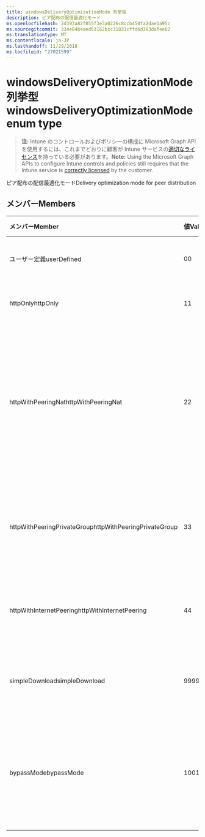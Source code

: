 ```yaml
---
title: windowsDeliveryOptimizationMode 列挙型
description: ピア配布の配信最適化モード
ms.openlocfilehash: 2d393a82f855f3e3a0226c8ccb450fa2dae1a95c
ms.sourcegitcommit: 334e84b4aed63162bcc31831cffd6d363dafee02
ms.translationtype: MT
ms.contentlocale: ja-JP
ms.lasthandoff: 11/29/2018
ms.locfileid: "27021599"
---
```

# <a name="windowsdeliveryoptimizationmode-enum-type"></a><span data-ttu-id="80855-103">windowsDeliveryOptimizationMode 列挙型</span><span class="sxs-lookup"><span data-stu-id="80855-103">windowsDeliveryOptimizationMode enum type</span></span>

> <span data-ttu-id="80855-104">**注:** Intune のコントロールおよびポリシーの構成に Microsoft Graph API を使用するには、これまでどおりに顧客が Intune サービスの[適切なライセンス](https://go.microsoft.com/fwlink/?linkid=839381)を持っている必要があります。</span><span class="sxs-lookup"><span data-stu-id="80855-104">**Note:** Using the Microsoft Graph APIs to configure Intune controls and policies still requires that the Intune service is [correctly licensed](https://go.microsoft.com/fwlink/?linkid=839381) by the customer.</span></span>

<span data-ttu-id="80855-105">ピア配布の配信最適化モード</span><span class="sxs-lookup"><span data-stu-id="80855-105">Delivery optimization mode for peer distribution</span></span>
## <a name="members"></a><span data-ttu-id="80855-106">メンバー</span><span class="sxs-lookup"><span data-stu-id="80855-106">Members</span></span>
|<span data-ttu-id="80855-107">メンバー</span><span class="sxs-lookup"><span data-stu-id="80855-107">Member</span></span>|<span data-ttu-id="80855-108">値</span><span class="sxs-lookup"><span data-stu-id="80855-108">Value</span></span>|<span data-ttu-id="80855-109">説明</span><span class="sxs-lookup"><span data-stu-id="80855-109">Description</span></span>|
|:---|:---|:---|
|<span data-ttu-id="80855-110">ユーザー定義</span><span class="sxs-lookup"><span data-stu-id="80855-110">userDefined</span></span>|<span data-ttu-id="80855-111">0</span><span class="sxs-lookup"><span data-stu-id="80855-111">0</span></span>|<span data-ttu-id="80855-112">設定するユーザーを許可します。</span><span class="sxs-lookup"><span data-stu-id="80855-112">Allow the user to set.</span></span>|
|<span data-ttu-id="80855-113">httpOnly</span><span class="sxs-lookup"><span data-stu-id="80855-113">httpOnly</span></span>|<span data-ttu-id="80855-114">1</span><span class="sxs-lookup"><span data-stu-id="80855-114">1</span></span>|<span data-ttu-id="80855-115">ないピアリングのみ、HTTP</span><span class="sxs-lookup"><span data-stu-id="80855-115">HTTP only, no peering</span></span>|
|<span data-ttu-id="80855-116">httpWithPeeringNat</span><span class="sxs-lookup"><span data-stu-id="80855-116">httpWithPeeringNat</span></span>|<span data-ttu-id="80855-117">2</span><span class="sxs-lookup"><span data-stu-id="80855-117">2</span></span>|<span data-ttu-id="80855-118">OS の既定値は – Http が同じネットワーク アドレス変換器の背後にあるピアリングとブレンド</span><span class="sxs-lookup"><span data-stu-id="80855-118">OS default – Http blended with peering behind the same network address translator</span></span>|
|<span data-ttu-id="80855-119">httpWithPeeringPrivateGroup</span><span class="sxs-lookup"><span data-stu-id="80855-119">httpWithPeeringPrivateGroup</span></span>|<span data-ttu-id="80855-120">3</span><span class="sxs-lookup"><span data-stu-id="80855-120">3</span></span>|<span data-ttu-id="80855-121">HTTP は、プライベート グループ全体でピアリングとブレンド</span><span class="sxs-lookup"><span data-stu-id="80855-121">HTTP blended with peering across a private group</span></span>|
|<span data-ttu-id="80855-122">httpWithInternetPeering</span><span class="sxs-lookup"><span data-stu-id="80855-122">httpWithInternetPeering</span></span>|<span data-ttu-id="80855-123">4</span><span class="sxs-lookup"><span data-stu-id="80855-123">4</span></span>|<span data-ttu-id="80855-124">HTTP はインターネットのピアリングとブレンド</span><span class="sxs-lookup"><span data-stu-id="80855-124">HTTP blended with Internet peering</span></span>|
|<span data-ttu-id="80855-125">simpleDownload</span><span class="sxs-lookup"><span data-stu-id="80855-125">simpleDownload</span></span>|<span data-ttu-id="80855-126">99</span><span class="sxs-lookup"><span data-stu-id="80855-126">99</span></span>|<span data-ttu-id="80855-127">ピアリングのない単純なダウンロード モード</span><span class="sxs-lookup"><span data-stu-id="80855-127">Simple download mode with no peering</span></span>|
|<span data-ttu-id="80855-128">bypassMode</span><span class="sxs-lookup"><span data-stu-id="80855-128">bypassMode</span></span>|<span data-ttu-id="80855-129">100</span><span class="sxs-lookup"><span data-stu-id="80855-129">100</span></span>|<span data-ttu-id="80855-130">バイパス モードにします。</span><span class="sxs-lookup"><span data-stu-id="80855-130">Bypass mode.</span></span> <span data-ttu-id="80855-131">配信の最適化を使用せず、代わりにビットを使用</span><span class="sxs-lookup"><span data-stu-id="80855-131">Do not use Delivery Optimization and use BITS instead</span></span>|



